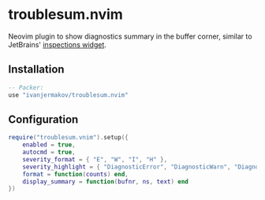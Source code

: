 # troublesum.nvim

Neovim plugin to show diagnostics summary in the buffer corner, similar to JetBrains' [inspections widget](https://www.jetbrains.com/idea/guide/tips/inspections-widget/).

## Installation

```lua
-- Packer:
use "ivanjermakov/troublesum.nvim"
```

## Configuration
```lua
require("troublesum.vnim").setup({
    enabled = true,
    autocmd = true,
    severity_format = { "E", "W", "I", "H" },
    severity_highlight = { "DiagnosticError", "DiagnosticWarn", "DiagnosticInfo", "DiagnosticHint" },
    format = function(counts) end,
    display_summary = function(bufnr, ns, text) end
})
```


